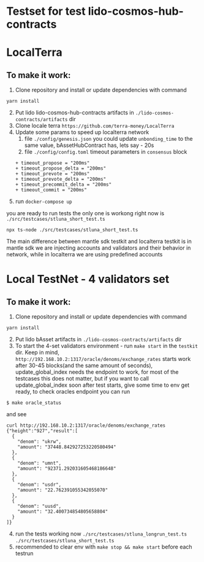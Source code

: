 # Testset for test lido-cosmos-hub-contracts

# LocalTerra
## To make it work:
1) Clone repository and install or update dependencies with command
```
yarn install
```
2) Put lido lido-cosmos-hub-contracts artifacts in `./lido-cosmos-contracts/artifacts` dir
3) Clone locale terra `https://github.com/terra-money/LocalTerra`
4) Update some params to speed up localterra network
    1) file `./config/genesis.json` you could update `unbonding_time` to the same value, bAssetHubContract has, lets say - 20s
    2) file `./config/config.toml` timeout parameters in `consensus` block
    ```
    + timeout_propose = "200ms"
    + timeout_propose_delta = "200ms"
    + timeout_prevote = "200ms"
    + timeout_prevote_delta = "200ms"
    + timeout_precommit_delta = "200ms"
    + timeout_commit = "200ms"
    ```
5) run `docker-compose up`

you are ready to run tests
the only one is workong right now is `./src/testcases/stluna_short_test.ts`

```
npx ts-node ./src/testcases/stluna_short_test.ts
```

The main difference between mantle sdk testkit and localterra testkit is in mantle sdk we are injecting accounts and validators and their behavior in network, while in localterra we are using predefined accounts

# Local TestNet - 4 validators set
## To make it work:
1) Clone repository and install or update dependencies with command
```shell
yarn install
```
2) Put lido bAsset artifacts in `./lido-cosmos-contracts/artifacts` dir
3) To start the 4-set validators environment - run `make start` in the `testkit` dir. Keep in mind, `http://192.168.10.2:1317/oracle/denoms/exchange_rates` starts work after 30-45 blocks(and the same amount of seconds), update_global_index needs the endpoint to work, for most of the testcases this does not matter, but if you want to call update_global_index soon after test starts, give some time to env get ready, to check oracles endpoint you can run 
```shell
$ make oracle_status
```
and see
```shell
curl http://192.168.10.2:1317/oracle/denoms/exchange_rates
{"height":"927","result":[
  {
    "denom": "ukrw",
    "amount": "37448.842927253220580494"
  },
  {
    "denom": "umnt",
    "amount": "92371.292031605468186648"
  },
  {
    "denom": "usdr",
    "amount": "22.762391055342055070"
  },
  {
    "denom": "uusd",
    "amount": "32.400734854805658804"
  }
]}
```
4) run the tests
    working now
    `./src/testcases/stluna_longrun_test.ts`
    `./src/testcases/stluna_short_test.ts`
5) recommended to clear env with `make stop && make start` before each testrun